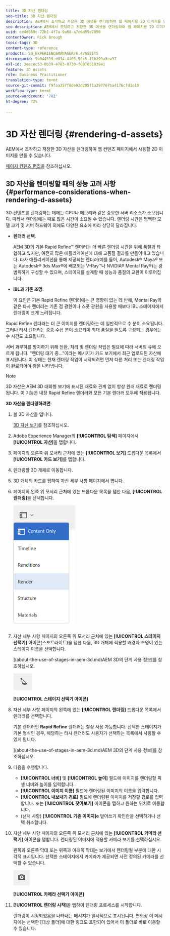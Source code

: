```yaml
---
title: 3D 자산 렌더링
seo-title: 3D 자산 렌더링
description: AEM에서 조작하고 저장한 3D 에셋을 렌더링하여 웹 페이지용 2D 이미지를 만드는 방법을 살펴봅니다.
seo-description: AEM에서 조작하고 저장한 3D 에셋을 렌더링하여 웹 페이지용 2D 이미지를 만드는 방법을 살펴봅니다.
uuid: ee4d669c-72b1-4f7a-9a68-a7c6d59c7856
contentOwner: Rick Brough
topic-tags: 3D
content-type: reference
products: SG_EXPERIENCEMANAGER/6.4/ASSETS
discoiquuid: 5b044519-d034-4f05-98c5-f1b299a3ea37
exl-id: 3eecec53-0b39-4783-8730-f08705183941
feature: 3D Assets
role: Business Practitioner
translation-type: tm+mt
source-git-commit: f9faa357f8de92d205f1a297767ba4176cfd1e10
workflow-type: tm+mt
source-wordcount: '702'
ht-degree: 72%

---
```


# 3D 자산 렌더링 {#rendering-d-assets}

AEM에서 조작하고 저장한 3D 자산을 렌더링하여 웹 컨텐츠 페이지에서 사용할 2D 이미지를 만들 수 있습니다.

[페이지 컨텐츠 편집](/help/sites-authoring/qg-page-authoring.md#editing-your-page-content)을 참조하십시오.

## 3D 자산을 렌더링할 때의 성능 고려 사항 {#performance-considerations-when-rendering-d-assets}

3D 컨텐츠를 렌더링하는 데에는 CPU나 메모리와 같은 중요한 서버 리소스가 소모됩니다. 따라서 렌더링에는 때로 많은 시간이 소요될 수 있습니다. 렌더링 시간은 명백한 모델 크기 및 서버 하드웨어 외에도 다양한 요소에 따라 상당히 달라집니다.

* **렌더러 선택**.

    AEM 3D의 기본 Rapid Refine™ 렌더러는 더 빠른 렌더링 시간을 위해 품질과 타협하고 있지만, 여전히 많은 애플리케이션에 대해 고품질 결과를 만들어내고 있습니다. 타사 애플리케이션을 통해 제공되는 렌더러(예를 들어, Autodesk® Maya® 또는 Autodesk® 3ds Max®에 배포되는 V-Ray™나 NVIDIA® Mental Ray®)는 광범위하게 구성할 수 있으며, 스테이지를 설계할 때 성능과 품질의 교환이 이루어집니다.

* **IBL과 기존 조명**.

   이 요인은 기본 Rapid Refine 렌더러에는 큰 영향이 없는 데 반해, Mental Ray와 같은 타사 렌더러는 기존 점 광원이나 스폿 광원을 사용할 때보다 IBL 스테이지에서 렌더링이 크게 느려집니다.

Rapid Refine 렌더러는 더 큰 이미지를 렌더링하는 데 일반적으로 수 분이 소요됩니다. 그러나 타사 렌더러는 종종 수십 분이 소요되며 최대 품질을 얻도록 구성되는 경우에는 수 시간도 소요됩니다.

서버 과부하를 방지하기 위해 전환, 처리 및 렌더링 작업은 필요에 따라 서버의 큐에 오르게 됩니다. &quot;렌더링 대기 중...&quot;이라는 메시지가 카드 보기에서 최근 업로드된 자산에 표시됩니다. 이 상태는 현재 렌더링 작업이 시작되려면 먼저 다른 처리 또는 렌더링 작업이 완료되어야 함을 나타냅니다.

>[!NOTE]
>
>3D 자산은 AEM 3D 대화형 보기에 표시된 재료와 관계 없이 항상 원래 재료로 렌더링됩니다. 이 기능은 내장 Rapid Refine 렌더러와 모든 기본 렌더러 모두에 적용됩니다.

**3D 자산을 렌더링하려면**:

1. 볼 3D 자산을 엽니다.

   [3D 자산 보기](viewing-3d-assets.md)를 참조하십시오.

1. Adobe Experience Manager의 **[!UICONTROL 탐색]** 페이지에서 **[!UICONTROL 자산]**&#x200B;을 탭합니다.
1. 페이지의 오른쪽 위 모서리 근처에 있는 **[!UICONTROL 보기]** 드롭다운 목록에서 **[!UICONTROL 카드 보기]**&#x200B;를 탭합니다.
1. 렌더링할 3D 개체로 이동합니다.
1. 3D 개체의 카드를 탭하여 자산 세부 사항 페이지에서 엽니다.
1. 페이지의 왼쪽 위 모서리 근처에 있는 드롭다운 목록을 탭한 다음, **[!UICONTROL 렌더링]**&#x200B;을 선택합니다.

   ![chlimage_1-369](assets/chlimage_1-369.png)

1. 자산 세부 사항 페이지의 오른쪽 위 모서리 근처에 있는 **[!UICONTROL 스테이지 선택기]** 아이콘(스포트라이트)을 탭한 다음, 3D 개체에 적용할 배경과 조명이 있는 스테이지 이름을 선택합니다.

   ](about-the-use-of-stages-in-aem-3d.md)AEM 3D의 단계 사용 정보[를 참조하십시오.

   ![chlimage_1-370](assets/chlimage_1-370.png)

   **[!UICONTROL 스테이지 선택기 아이콘]**

1. 자산 세부 사항 페이지의 왼쪽에 있는 **[!UICONTROL 렌더링]** 드롭다운 목록에서 렌더러를 선택합니다.

   기본 렌더러인 **Rapid Refine** 렌더러는 항상 사용 가능합니다. 선택한 스테이지가 기본 형식인 경우, 해당하는 타사 렌더러도 사용자가 선택하는 목록에서 사용할 수 있게 됩니다.

   ](about-the-use-of-stages-in-aem-3d.md)AEM 3D의 단계 사용 정보[를 참조하십시오.

1. 다음을 수행합니다.

   * **[!UICONTROL 너비]** 및 **[!UICONTROL 높이]** 필드에 이미지를 렌더링할 픽셀 너비와 높이를 입력합니다.
   * **[!UICONTROL 이미지 이름]** 필드에 렌더링된 이미지의 이름을 입력합니다.
   * **[!UICONTROL 내보내기 경로]** 필드에 렌더링된 이미지를 저장할 경로를 입력합니다. 또는 **[!UICONTROL 찾아보기]** 아이콘을 탭하고 원하는 위치로 이동합니다.
   * (선택 사항) **[!UICONTROL 기존 이미지]e** 덮어쓰기 확인란을 선택하거나 선택 취소합니다.

1. 자산 세부 사항 페이지의 오른쪽 위 모서리 근처에 있는 **[!UICONTROL 카메라 선택기]** 아이콘을 탭합니다. 렌더링된 이미지에 적용할 카메라 보기를 선택하십시오.

   왼쪽과 오른쪽 막대 또는 위쪽과 아래쪽 막대는 보기에서 렌더링될 부분에 대한 시각적 표시입니다. 선택한 스테이지에서 카메라가 제공되면 사전 정의된 카메라를 선택할 수 있습니다.

   ![chlimage_1-371](assets/chlimage_1-371.png)

   **[!UICONTROL 카메라 선택기 아이콘]**

1. **[!UICONTROL 렌더링 시작]**&#x200B;을 탭하여 렌더링 프로세스를 시작합니다.

   렌더링이 시작되었음을 나타내는 메시지가 일시적으로 표시됩니다. 편의상 이 메시지에는 선택한 [대상 폴더]에 대한 링크도 포함되어 있어서 이 폴더로 바로 이동할 수 있습니다.
